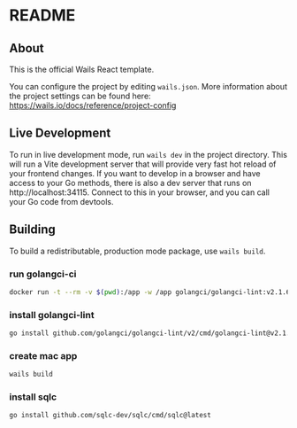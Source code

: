 # README

## About

This is the official Wails React template.

You can configure the project by editing `wails.json`. More information about the project settings can be found
here: https://wails.io/docs/reference/project-config

## Live Development

To run in live development mode, run `wails dev` in the project directory. This will run a Vite development
server that will provide very fast hot reload of your frontend changes. If you want to develop in a browser
and have access to your Go methods, there is also a dev server that runs on http://localhost:34115. Connect
to this in your browser, and you can call your Go code from devtools.

## Building

To build a redistributable, production mode package, use `wails build`.

### run golangci-ci

```sh
docker run -t --rm -v $(pwd):/app -w /app golangci/golangci-lint:v2.1.6 golangci-lint run
```

### install golangci-lint

```sh
go install github.com/golangci/golangci-lint/v2/cmd/golangci-lint@v2.1.6
```

### create mac app

```sh
wails build
```

### install sqlc

```sh
go install github.com/sqlc-dev/sqlc/cmd/sqlc@latest
```
